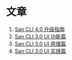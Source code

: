 # 文章

1. [San CLI 4.0 升级指南](https://mp.weixin.qq.com/s/wNXuyj57yZgzHTiWn38xkg) 
2. [San CLI 3.0 UI 功能篇](https://mp.weixin.qq.com/s/3IM3fnauxX4yGHazLRbdNw)
3. [San CLI 3.0 UI 原理篇](https://mp.weixin.qq.com/s/NWNTCHQn7hhEhct_x8QbjQ)
4. [San CLI 3.0 UI 实践篇](https://mp.weixin.qq.com/s/jpT2zGTcn0d8ypTt38BL2g)
